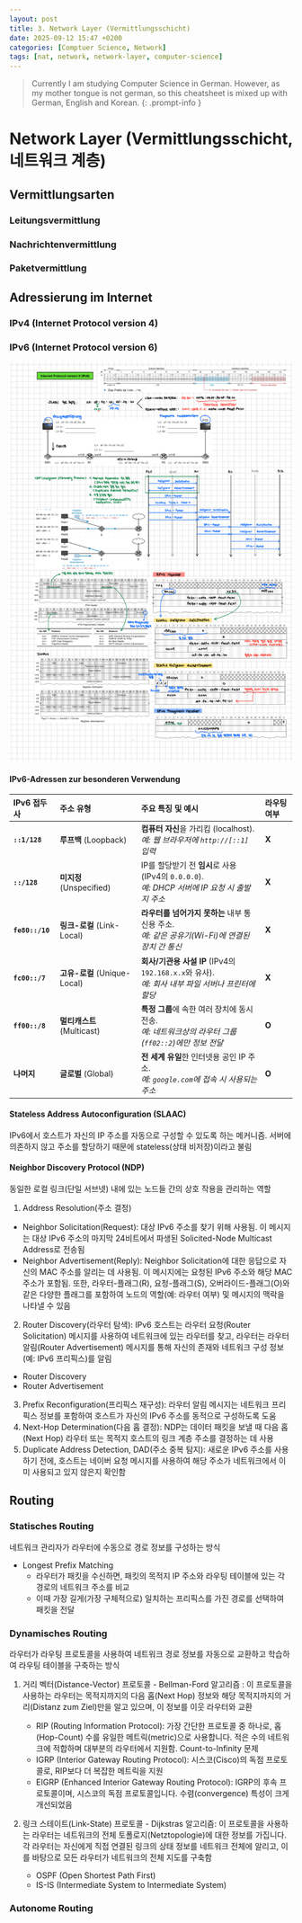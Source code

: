 ```yaml
---
layout: post
title: 3. Network Layer (Vermittlungsschicht)
date: 2025-09-12 15:47 +0200
categories: [Comptuer Science, Network]
tags: [nat, network, network-layer, computer-science]
---
```


> Currently I am studying Computer Science in German. However, as my mother tongue is not german, so this cheatsheet is mixed up with German, English and Korean.
{: .prompt-info }


# Network Layer (Vermittlungsschicht, 네트워크 계층)

## Vermittlungsarten

### Leitungsvermittlung

### Nachrichtenvermittlung

### Paketvermittlung




## Adressierung im Internet

### IPv4 (Internet Protocol version 4)

### IPv6 (Internet Protocol version 6)

![ipv6-note](/assets/img/network/ipv6.png)

#### IPv6-Adressen zur besonderen Verwendung

| IPv6 접두사 | 주소 유형 | 주요 특징 및 예시 | 라우팅 여부 |
| :--- | :--- | :--- | :--- |
| **`::1/128`** | **루프백** (Loopback) | **컴퓨터 자신**을 가리킴 (localhost).<br> *예: 웹 브라우저에 `http://[::1]` 입력* | **X** |
| **`::/128`** | **미지정** (Unspecified) | IP를 할당받기 전 **임시**로 사용 (IPv4의 `0.0.0.0`).<br> *예: DHCP 서버에 IP 요청 시 출발지 주소* | **X** |
| **`fe80::/10`** | **링크-로컬** (Link-Local) | **라우터를 넘어가지 못하는** 내부 통신용 주소.<br> *예: 같은 공유기(Wi-Fi)에 연결된 장치 간 통신* | **X** |
| **`fc00::/7`** | **고유-로컬** (Unique-Local) | **회사/기관용 사설 IP** (IPv4의 `192.168.x.x`와 유사).<br> *예: 회사 내부 파일 서버나 프린터에 할당* | **X** |
| **`ff00::/8`** | **멀티캐스트** (Multicast) | **특정 그룹**에 속한 여러 장치에 동시 전송.<br> *예: 네트워크상의 라우터 그룹(`ff02::2`)에만 정보 전달* | **O** |
| **나머지** | **글로벌** (Global) | **전 세계 유일**한 인터넷용 공인 IP 주소.<br> *예: `google.com`에 접속 시 사용되는 주소* | **O** |


#### Stateless Address Autoconfiguration (SLAAC)

IPv6에서 호스트가 자신의 IP 주소를 자동으로 구성할 수 있도록 하는 메커니즘. 서버에 의존하지 않고 주소를 할당하기 때문에 stateless(상태 비저장)이라고 불림


#### Neighbor Discovery Protocol (NDP)
동일한 로컬 링크(단일 서브넷) 내에 있는 노드들 간의 상호 작용을 관리하는 역할

1. Address Resolution(주소 결정)
- Neighbor Solicitation(Request): 대상 IPv6 주소를 찾기 위해 사용됨. 이 메시지는 대상 IPv6 주소의 마지막 24비트에서 파생된 Solicited-Node Multicast Address로 전송됨
- Neighbor Advertisement(Reply): Neighbor Solicitation에 대한 응답으로 자신의 MAC 주소를 알리는 데 사용됨. 이 메시지에는 요청된 IPv6 주소와 해당 MAC 주소가 포함됨. 또한, 라우터-플래그(R), 요청-플래그(S), 오버라이드-플래그(O)와 같은 다양한 플래그를 포함하여 노드의 역할(예: 라우터 여부) 및 메시지의 맥락을 나타낼 수 있음

2. Router Discovery(라우터 탐색): IPv6 호스트는 라우터 요청(Router Solicitation) 메시지를 사용하여 네트워크에 있는 라우터를 찾고, 라우터는 라우터 알림(Router Advertisement) 메시지를 통해 자신의 존재와 네트워크 구성 정보(예: IPv6 프리픽스)를 알림
- Router Discovery
- Router Advertisement

3. Prefix Reconfiguration(프리픽스 재구성): 라우터 알림 메시지는 네트워크 프리픽스 정보를 포함하여 호스트가 자신의 IPv6 주소를 동적으로 구성하도록 도움
4. Next-Hop Determination(다음 홉 결정): NDP는 데이터 패킷을 보낼 때 다음 홉(Next Hop) 라우터 또는 목적지 호스트의 링크 계층 주소를 결정하는 데 사용
5. Duplicate Address Detection, DAD(주소 중복 탐지): 새로운 IPv6 주소를 사용하기 전에, 호스트는 네이버 요청 메시지를 사용하여 해당 주소가 네트워크에서 이미 사용되고 있지 않은지 확인함



## Routing

### Statisches Routing
네트워크 관리자가 라우터에 수동으로 경로 정보를 구성하는 방식
- Longest Prefix Matching
    - 라우터가 패킷을 수신하면, 패킷의 목적지 IP 주소와 라우팅 테이블에 있는 각 경로의 네트워크 주소를 비교
    - 이때 가장 길게(가장 구체적으로) 일치하는 프리픽스를 가진 경로를 선택하여 패킷을 전달

### Dynamisches Routing
라우터가 라우팅 프로토콜을 사용하여 네트워크 경로 정보를 자동으로 교환하고 학습하여 라우팅 테이블을 구축하는 방식
1. 거리 벡터(Distance-Vector) 프로토콜 - Bellman-Ford 알고리즘
: 이 프로토콜을 사용하는 라우터는 목적지까지의 다음 홉(Next Hop) 정보와 해당 목적지까지의 거리(Distanz zum Ziel)만을 알고 있으며, 이 정보를 이웃 라우터와 교환
    - RIP (Routing Information Protocol): 가장 간단한 프로토콜 중 하나로, 홉(Hop-Count) 수를 유일한 메트릭(metric)으로 사용합니다. 적은 수의 네트워크에 적합하며 대부분의 라우터에서 지원함. Count-to-Infinity 문제
    - IGRP (Interior Gateway Routing Protocol): 시스코(Cisco)의 독점 프로토콜로, RIP보다 더 복잡한 메트릭을 지원
    - EIGRP (Enhanced Interior Gateway Routing Protocol): IGRP의 후속 프로토콜이며, 시스코의 독점 프로토콜입니다. 수렴(convergence) 특성이 크게 개선되었음


2. 링크 스테이트(Link-State) 프로토콜 - Dijkstras 알고리즘: 이 프로토콜을 사용하는 라우터는 네트워크의 전체 토폴로지(Netztopologie)에 대한 정보를 가집니다. 각 라우터는 자신에게 직접 연결된 링크의 상태 정보를 네트워크 전체에 알리고, 이를 바탕으로 모든 라우터가 네트워크의 전체 지도를 구축함
    - OSPF (Open Shortest Path First)
    - IS-IS (Intermediate System to Intermediate System)

### Autonome Routing

